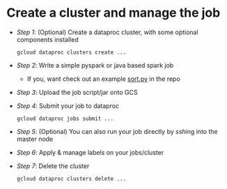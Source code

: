 # Create a cluster and manage the job

- *Step 1*: (Optional) Create a dataproc cluster, with some optional components installed

  `gcloud dataproc clusters create ...`

- *Step 2*: Write a simple pyspark or java based spark job

  - If you, want check out an example [sort.py](https://github.com/AgarwalConsulting/gcp-training/blob/master/examples/dataproc/jobs/sort.py) in the repo

- *Step 3*: Upload the job script/jar onto GCS

- *Step 4*: Submit your job to dataproc

  `gcloud dataproc jobs submit ...`

- *Step 5*: (Optional) You can also run your job directly by *ssh*ing into the master node

- *Step 6*: Apply & manage labels on your jobs/cluster

- *Step 7*: Delete the cluster

  `gcloud dataproc clusters delete ...`
